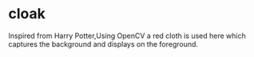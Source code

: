 # cloak

Inspired from Harry Potter,Using OpenCV a red cloth is used here which captures the background and displays on the foreground.
